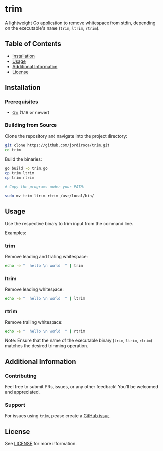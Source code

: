 # trim

A lightweight Go application to remove whitespace from stdin, depending on the executable's name (`trim`, `ltrim`, `rtrim`).

## Table of Contents

- [Installation](#installation)
- [Usage](#usage)
- [Additional Information](#additional-information)
- [License](#license)

## Installation

### Prerequisites

- [Go](https://golang.org/) (1.16 or newer)

### Building from Source

Clone the repository and navigate into the project directory:

```bash
git clone https://github.com/jordiroca/trim.git
cd trim
```

Build the binaries:

```bash
go build -o trim.go
cp trim ltrim
cp trim rtrim

# Copy the programs under your PATH:

sudo mv trim ltrim rtrim /usr/local/bin/
```

## Usage

Use the respective binary to trim input from the command line.

Examples:

### trim

Remove leading and trailing whitespace:

```bash
echo -e "  hello \n world  " | trim
```

### ltrim

Remove leading whitespace:

```bash
echo -e "  hello \n world  " | ltrim
```

### rtrim

Remove trailing whitespace:

```bash
echo -e "  hello \n world  " | rtrim
```

Note: Ensure that the name of the executable binary (`trim`, `ltrim`, `rtrim`) matches the desired trimming operation.

## Additional Information

### Contributing

Feel free to submit PRs, issues, or any other feedback! You'll be welcomed and appreciated.

### Support

For issues using `trim`, please create a [GitHub issue](https://github.com/jordiroca/trim/issues).

## License

See [LICENSE](LICENSE) for more information.
